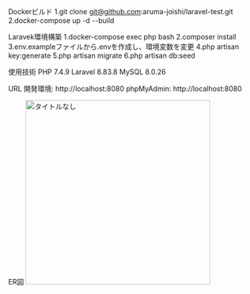 Dockerビルド
  1.git clone git@github.com:aruma-joishi/laravel-test.git
  2.docker-compose up -d --build

Laravek環境構築
  1.docker-compose exec php bash
  2.composer install
  3.env.exampleファイルから.envを作成し、環境変数を変更
  4.php artisan key:generate
  5.php artisan migrate
  6.php artisan db:seed

使用技術
  PHP 7.4.9
  Laravel 8.83.8
  MySQL  8.0.26

URL
  開発環境: http://localhost:8080
  phpMyAdmin: http://localhost:8080

ER図
<img width="373" alt="タイトルなし" src="https://github.com/aruma-joishi/laravel-test/assets/144969756/4761aeca-59c2-463f-abc4-57f4bec887f5">
